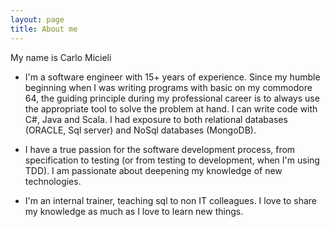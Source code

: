 ```yaml
---
layout: page
title: About me
---
```


My name is Carlo Micieli

- I'm a software engineer with 15+ years of experience. Since my humble beginning when I was writing programs with basic on my commodore 64, the guiding principle during my professional career is to always use the appropriate tool to solve the problem at hand. I can write code with C#, Java and Scala. I had exposure to both relational databases (ORACLE, Sql server) and NoSql databases (MongoDB).

- I have a true passion for the software development process, from specification to testing (or from testing to development, when I'm using TDD). I am passionate about deepening my knowledge of new technologies.

- I'm an internal trainer, teaching sql to non IT colleagues. I love to share my knowledge as much as I love to learn new things. 
